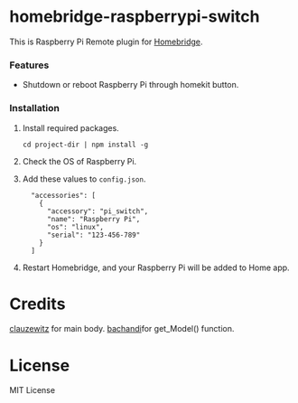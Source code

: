# homebridge-raspberrypi-switch
This is Raspberry Pi Remote plugin for [Homebridge](https://github.com/nfarina/homebridge). 



### Features
* Shutdown or reboot Raspberry Pi through homekit button.



### Installation
1. Install required packages.

   ```
   cd project-dir | npm install -g
   ```

2. Check the OS of Raspberry Pi.

3. Add these values to `config.json`.

    ```
      "accessories": [
        {
          "accessory": "pi_switch",
          "name": "Raspberry Pi",
          "os": "linux",
          "serial": "123-456-789"
        }
      ]
    ```

4. Restart Homebridge, and your Raspberry Pi will be added to Home app.


# Credits
[clauzewitz](https://github.com/clauzewitz/homebridge-raspberrypi-remote) for main body.
[bachandi](https://github.com/bachandi/homebridge-raspberrypi-info/tree/fixes)for get_Model() function.

# License
MIT License
